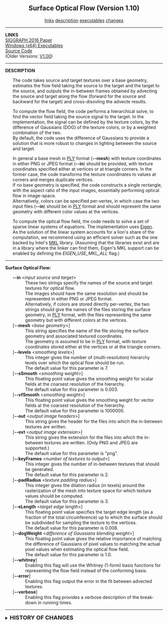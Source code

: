 <CENTER><H2>Surface Optical Flow (Version 1.10)</H2></CENTER>
<CENTER>
<A HREF="#LINKS">links</A>
<A HREF="#DESCRIPTION">description</A>
<A HREF="#EXECUTABLES">executables</A>
<A HREF="#CHANGES">changes</A>
</CENTER>
<HR>
<A NAME="LINKS"><B>LINKS</B></A><br>
<A href="https://www.cs.jhu.edu/~misha/MyPapers/SIG16.pdf">SIGGRAPH 2016 Paper</A><br>
<A HREF="https://www.cs.jhu.edu/~misha/Code/SurfaceOpticalFlow/Version1.00/SurfaceOpticalFlow.x64.zip">Windows (x64) Executables</A><BR>
<A href="https://www.cs.jhu.edu/~misha/Code/SurfaceOpticalFlow/Version1.00/SurfaceOpticalFlow.zip">Source Code</A><br>
(Older Versions:
<A href="https://www.cs.jhu.edu/~misha/Code/SurfaceOpticalFlow/Version1.00/">V1.00</A>)
<br>


<HR>
<A NAME="DESCRIPTION"><B>DESCRIPTION</B></A><br>
<UL>
The code takes source and target textures over a base geometry, estimates the flow field taking the source to the target and the target to the source, and outputs the in-between frames obtained by advecting the source and target along the flow (forward for the source and backward for the target) and cross-disovling the advecte results.

<P> To compute the flow field, the code performs a hierarchical solve, to find the vector field taking the source signal to the target. In the implementation, the signal can be defined by the texture colors, by the difference of Gaussians (DOG) of the texture colors, or by a weighted combination of the two.<br>
By default, the code uses the difference of Gaussians to provide a solution that is more robust to changes in lighting between the source and target.

<P> In general a base mesh in <A HREF="https://www.cc.gatech.edu/projects/large_models/ply.html">PLY</A> format (<B>--mesh</B>) with texture coordinates in either PNG or JPEG format (<B>--in</B>) should be provided, with texture coordinates specified either at vertices or at triangle corners. In the former case, the code transforms the texture coordinates to values at corners and merges duplicate vertices.<br>
If no base geometry is specified, the code constructs a single rectangle, with the aspect ratio of the input images, essentially performing optical flow in image-space.<br>
Alternatively, colors can be specified per-vertex, in which case the two input files (<B>--in</B>) should be in <A HREF="https://www.cc.gatech.edu/projects/large_models/ply.html">PLY</A> format and should represent the same geometry with different color values at the vertices.
  

<P> To compute the optical flow field, the code needs to solve a set of sparse linear systems of equations. The implementation uses <A HREF="https://eigen.tuxfamily.org/">Eigen</A>.<br>
As the solution of the linear system accounts for a lion's share of the computation, we recommend using an efficient solver such as the one backed by Intel's <A HREF="https://software.intel.com/en-us/intel-mkl/">MKL</A> library. (Assuming that the libraries exist and are in a library where the linker can find them, Eigen's MKL support can be enabled by defining the <I>EIGEN_USE_MKL_ALL</I> flag.)
</UL>

<HR>
<A NAME="EXECUTABLES">
<B>Surface Optical Flow:</B><BR>
<UL>
<DL>
<DT><b>--in</b> &#60;<i>input source and target</i>&#62;
<DD> These two strings specify the names of the source and target textures for optical flow.<br>
The images should have the same resolution and should be represented in either PNG or JPEG format.<br>
Alternatively, if colors are stored directly per-vertex, the two strings should give the names of the files storing the surface geometry, in <A HREF="https://www.cc.gatech.edu/projects/large_models/ply.html">PLY</A> format, with the files representing the same geometry but with different colors at the vertices.

<DT>[<b>--mesh</b> &#60;<i>base geometry</i>&#62;]
<DD> This string specifies the name of the file storing the surface geometry and associated textured coordinates.<BR>
The geometry is assumed to be in <A HREF="https://www.cc.gatech.edu/projects/large_models/ply.html">PLY</A> format, with texture coordinates stored either at the vertices or at the triangle corners.<br>

<DT>[<b>--levels</b> &#60;<i>smoothing levels</i>&#62;]
<DD> This integer gives the number of (multi-resolution) hierarchy levels over which the optical flow should be run.<br>
The default value for this parameter is 7.<br>

<DT>[<b>--sSmooth</b> &#60;<i>smoothing weight</i>&#62;]
<DD> This floating point value gives the smoothing weight for scalar fields at the coarsest resolution of the hierarchy.<br>
The default value for this parameter is 0.003.<br>

<DT>[<b>--vfSmooth</b> &#60;<i>smoothing weight</i>&#62;]
<DD> This floating point value gives the smoothing weight for vector fields at the coarsest resolution of the hierarchy.<br>
The default value for this parameter is 1000000.<br>

<DT>[<b>--out</b> &#60;<i>output image headers</i>&#62;]
<DD> This string gives the header for the files into which the in-between textures are written.<br>

<DT>[<b>--ext</b> &#60;<i>output image extension</i>&#62;]
<DD> This string gives the extension for the files into which the in-between textures are written. (Only PNG and JPEG are supported.)<br>
The default value for this parameter is "png".<br> 

<DT>[<b>--keyFrames</b> &#60;<i>number of textures to output</i>&#62;]
<DD> This integer gives the number of in-between textures that should be generated.<br>
The default value for this parameter is 2.<br>

<DT>[<b>--padRadius</b> &#60;<i>texture padding radius</i>&#62;]
<DD> This integer gives the dilation radius (in texels) around the rasterization of the mesh into texture space for which texture values should be computed.<br>
The default value for this parameter is 3.<br>

<DT>[<b>--eLength</b> &#60;<i>target edge length</i>&#62;]
<DD> This floating point value specifies the target edge length (as a fraction of the total circumference) up to which the surface should be subdivided for sampling the texture to the vertices.<br>
The default value for this parameter is 0.008.<br>

<DT>[<b>--dogWeight</b> &#60;<i>difference of Gaussians blending weight</i>&#62;]
<DD> This floating point value gives the relative importance of matching the difference of Gaussians of pixel values to matching the actual pixel values when estimating the optical flow field.<br>
The default value for this parameter is 1.0.<br>
  
<DT>[<b>--whitney</b>]
<DD> Enabling this flag will use the Whitney (1-form) basis functions for representing the flow field instead of the conforming basis.<br>

<DT>[<b>--error</b>]
<DD> Enabling this flag output the error in the fit between advected textures.<br>

<DT>[<b>--verbose</b>]
<DD> Enabling this flag provides a verbose description of the break-down in running times.<br>

</UL>

<hr>
<DETAILS>
<SUMMARY>
<A NAME="CHANGES"><font size="+1"><b><B>HISTORY OF CHANGES</B></b></font></A>
</SUMMARY>
<A HREF="https://www.cs.jhu.edu/~misha/Code/SurfaceOpticalFlow/Version1.10/">Version 1.10</A>:
<OL>
<LI> Added support for mass regularization.
</OL>

</DETAILS>
